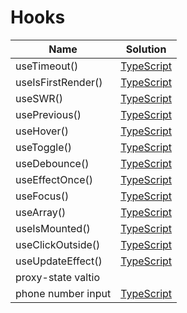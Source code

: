 # Hooks

| Name               | Solution                                              |
| ------------------ | ----------------------------------------------------- |
| useTimeout()       | [TypeScript](./src/hooks/use-timeout.ts)              |
| useIsFirstRender() | [TypeScript](./src/hooks/use-is-first-render.ts)      |
| useSWR()           | [TypeScript](./src/hooks/use-swr.ts)                  |
| usePrevious()      | [TypeScript](./src/hooks/use-previous.ts)             |
| useHover()         | [TypeScript](./src/hooks/use-hover.ts)                |
| useToggle()        | [TypeScript](./src/hooks/use-toggle.ts)               |
| useDebounce()      | [TypeScript](./src/hooks/use-debounce.ts)             |
| useEffectOnce()    | [TypeScript](./src/hooks/use-effect-once.ts)          |
| useFocus()         | [TypeScript](./src/hooks/use-focus.ts)                |
| useArray()         | [TypeScript](./src/hooks/use-array.ts)                |
| useIsMounted()     | [TypeScript](./src/hooks/use-is-mounted.ts)           |
| useClickOutside()  | [TypeScript](./src/hooks/use-click-outside.ts)        |
| useUpdateEffect()  | [TypeScript](./src/hooks/use-update-effect.ts)        |
| proxy-state valtio |                                                       |
| phone number input | [TypeScript](./src/components/phone-number-input.tsx) |
